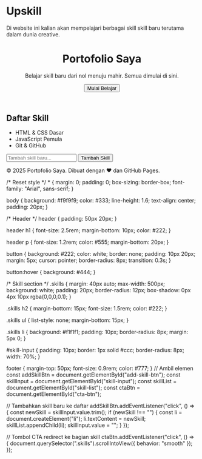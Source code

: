# Upskill
Di website ini kalian akan mempelajari berbagai skill skill baru terutama dalam dunia creative.
<!DOCTYPE html>
<html lang="id">
<head>
  <meta charset="UTF-8">
  <meta name="viewport" content="width=device-width, initial-scale=1.0">
  <title>Portofolio Saya</title>
  <link rel="stylesheet" href="style.css">
</head>
<body>
  <header>
    <h1>Portofolio Saya</h1>
    <p>Belajar skill baru dari nol menuju mahir. Semua dimulai di sini.</p>
    <button id="cta-btn">Mulai Belajar</button>
  </header>

  <main>
    <section class="skills">
      <h2>Daftar Skill</h2>
      <ul id="skill-list">
        <li>HTML & CSS Dasar</li>
        <li>JavaScript Pemula</li>
        <li>Git & GitHub</li>
      </ul>
      <input type="text" id="skill-input" placeholder="Tambah skill baru...">
      <button id="add-skill-btn">Tambah Skill</button>
    </section>
  </main>

  <footer>
    <p>© 2025 Portofolio Saya. Dibuat dengan ❤️ dan GitHub Pages.</p>
  </footer>

  <script src="script.js"></script>
</body>
</html>
/* Reset style */
* {
  margin: 0;
  padding: 0;
  box-sizing: border-box;
  font-family: "Arial", sans-serif;
}

body {
  background: #f9f9f9;
  color: #333;
  line-height: 1.6;
  text-align: center;
  padding: 20px;
}

/* Header */
header {
  padding: 50px 20px;
}

header h1 {
  font-size: 2.5rem;
  margin-bottom: 10px;
  color: #222;
}

header p {
  font-size: 1.2rem;
  color: #555;
  margin-bottom: 20px;
}

button {
  background: #222;
  color: white;
  border: none;
  padding: 10px 20px;
  margin: 5px;
  cursor: pointer;
  border-radius: 8px;
  transition: 0.3s;
}

button:hover {
  background: #444;
}

/* Skill section */
.skills {
  margin: 40px auto;
  max-width: 500px;
  background: white;
  padding: 20px;
  border-radius: 12px;
  box-shadow: 0px 4px 10px rgba(0,0,0,0.1);
}

.skills h2 {
  margin-bottom: 15px;
  font-size: 1.5rem;
  color: #222;
}

.skills ul {
  list-style: none;
  margin-bottom: 15px;
}

.skills li {
  background: #f1f1f1;
  padding: 10px;
  border-radius: 8px;
  margin: 5px 0;
}

#skill-input {
  padding: 10px;
  border: 1px solid #ccc;
  border-radius: 8px;
  width: 70%;
}

footer {
  margin-top: 50px;
  font-size: 0.9rem;
  color: #777;
}
// Ambil elemen
const addSkillBtn = document.getElementById("add-skill-btn");
const skillInput = document.getElementById("skill-input");
const skillList = document.getElementById("skill-list");
const ctaBtn = document.getElementById("cta-btn");

// Tambahkan skill baru ke daftar
addSkillBtn.addEventListener("click", () => {
  const newSkill = skillInput.value.trim();
  if (newSkill !== "") {
    const li = document.createElement("li");
    li.textContent = newSkill;
    skillList.appendChild(li);
    skillInput.value = "";
  }
});

// Tombol CTA redirect ke bagian skill
ctaBtn.addEventListener("click", () => {
  document.querySelector(".skills").scrollIntoView({ behavior: "smooth" });
});
